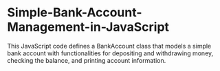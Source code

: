 # Simple-Bank-Account-Management-in-JavaScript
This JavaScript code defines a BankAccount class that models a simple bank account with functionalities for depositing and withdrawing money, checking the balance, and printing account information.
